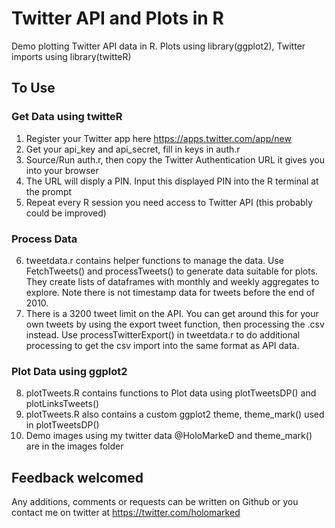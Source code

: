 # Twitter API and Plots in R

Demo plotting Twitter API data in R.  Plots using library(ggplot2), Twitter imports using library(twitteR)

## To Use
### Get Data using twitteR
1. Register your Twitter app here https://apps.twitter.com/app/new
2. Get your api_key and api_secret, fill in keys in auth.r
3. Source/Run auth.r, then copy the Twitter Authentication URL it gives you into your browser
4. The URL will disply a PIN.  Input this displayed PIN into the R terminal at the prompt
5. Repeat every R session you need access to Twitter API (this probably could be improved)

### Process Data
6. tweetdata.r contains helper functions to manage the data.  Use FetchTweets()  and processTweets() to generate data suitable for plots.  They create lists of dataframes with monthly and weekly aggregates to explore.  Note there is not timestamp data for tweets before the end of 2010.
7. There is a 3200 tweet limit on the API.  You can get around this for your own tweets by using the export tweet function, then processing the .csv instead.  Use processTwitterExport() in tweetdata.r to do additional processing to get the csv import into the same format as API data. 

### Plot Data using ggplot2
8. plotTweets.R contains functions to Plot data using plotTweetsDP() and plotLinksTweets()
9. plotTweets.R also contains a custom ggplot2 theme, theme_mark() used in plotTweetsDP()
10. Demo images using my twitter data @HoloMarkeD and theme_mark() are in the images folder

## Feedback welcomed

Any additions, comments or requests can be written on Github or you contact me on twitter at https://twitter.com/holomarked

